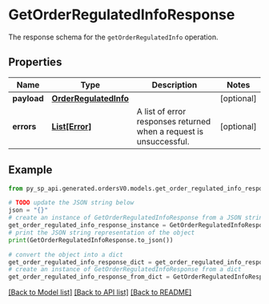 # GetOrderRegulatedInfoResponse

The response schema for the `getOrderRegulatedInfo` operation.

## Properties

Name | Type | Description | Notes
------------ | ------------- | ------------- | -------------
**payload** | [**OrderRegulatedInfo**](OrderRegulatedInfo.md) |  | [optional] 
**errors** | [**List[Error]**](Error.md) | A list of error responses returned when a request is unsuccessful. | [optional] 

## Example

```python
from py_sp_api.generated.ordersV0.models.get_order_regulated_info_response import GetOrderRegulatedInfoResponse

# TODO update the JSON string below
json = "{}"
# create an instance of GetOrderRegulatedInfoResponse from a JSON string
get_order_regulated_info_response_instance = GetOrderRegulatedInfoResponse.from_json(json)
# print the JSON string representation of the object
print(GetOrderRegulatedInfoResponse.to_json())

# convert the object into a dict
get_order_regulated_info_response_dict = get_order_regulated_info_response_instance.to_dict()
# create an instance of GetOrderRegulatedInfoResponse from a dict
get_order_regulated_info_response_from_dict = GetOrderRegulatedInfoResponse.from_dict(get_order_regulated_info_response_dict)
```
[[Back to Model list]](../README.md#documentation-for-models) [[Back to API list]](../README.md#documentation-for-api-endpoints) [[Back to README]](../README.md)


